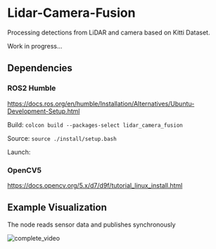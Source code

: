 # Lidar-Camera-Fusion
Processing detections from LiDAR and camera based on Kitti Dataset.

Work in progress...

## Dependencies

### ROS2 Humble
https://docs.ros.org/en/humble/Installation/Alternatives/Ubuntu-Development-Setup.html

Build: `colcon build --packages-select lidar_camera_fusion`

Source: `source ./install/setup.bash`

Launch:

### OpenCV5
https://docs.opencv.org/5.x/d7/d9f/tutorial_linux_install.html

## Example Visualization
The node reads sensor data and publishes synchronously

![complete_video](https://github.com/YevgeniyEngineer/LiDAR-Camera-Fusion/blob/main/images/visualisation.gif)
